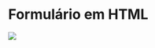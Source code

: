 # Formulário em HTML

<img src="https://user-images.githubusercontent.com/60573155/129836112-eb65048b-64c5-47fb-a04b-244fe3a3fa3b.PNG">
